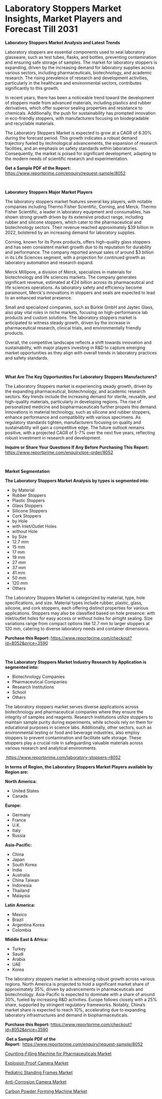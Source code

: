 <p><h1>Laboratory Stoppers Market Insights, Market Players and Forecast Till 2031</h1></p><p><strong>Laboratory Stoppers Market Analysis and Latest Trends</strong></p>
<p><p>Laboratory stoppers are essential components used to seal laboratory glassware, such as test tubes, flasks, and bottles, preventing contamination and ensuring safe storage of samples. The market for laboratory stoppers is expanding, driven by the increasing demand for laboratory supplies across various sectors, including pharmaceuticals, biotechnology, and academic research. The rising prevalence of research and development activities, particularly in the healthcare and environmental sectors, contributes significantly to this growth.</p><p>In recent years, there has been a noticeable trend toward the development of stoppers made from advanced materials, including plastics and rubber derivatives, which offer superior sealing properties and resistance to chemicals. Additionally, the push for sustainability has prompted innovation in eco-friendly stoppers, with manufacturers focusing on biodegradable and recyclable materials.</p><p>The Laboratory Stoppers Market is expected to grow at a CAGR of 6.30% during the forecast period. This growth indicates a robust demand trajectory fueled by technological advancements, the expansion of research facilities, and an emphasis on safety standards within laboratories. Consequently, the market is poised for significant development, adapting to the modern needs of scientific research and experimentation.</p></p>
<p><strong>Get a Sample PDF of the Report:&nbsp;</strong> <a href="https://www.reportprime.com/enquiry/request-sample/8052">https://www.reportprime.com/enquiry/request-sample/8052</a></p>
<p>&nbsp;</p>
<p><strong>Laboratory Stoppers Major Market Players</strong></p>
<p><p>The laboratory stoppers market features several key players, with notable companies including Thermo Fisher Scientific, Corning, and Merck. Thermo Fisher Scientific, a leader in laboratory equipment and consumables, has shown strong growth driven by its extensive product range, including rubber and silicone stoppers, which cater to the pharmaceutical and biotechnology sectors. Their revenue reached approximately $39 billion in 2022, bolstered by an increasing demand for laboratory supplies.</p><p>Corning, known for its Pyrex products, offers high-quality glass stoppers and has seen consistent market growth due to its reputation for durability and performance. The company reported annual sales of around $3 billion in its Life Sciences segment, with a projection for continued growth as laboratory automation and research expand.</p><p>Merck Millipore, a division of Merck, specializes in materials for biotechnology and life sciences markets. The company generates significant revenue, estimated at €24 billion across its pharmaceutical and life sciences operations. As laboratory safety and efficiency become paramount, Merck's innovations in stoppers and seals are expected to lead to an enhanced market presence.</p><p>Small and specialized companies, such as Bürkle GmbH and Jaytec Glass, also play vital roles in niche markets, focusing on high-performance lab products and custom solutions. The laboratory stoppers market is anticipated to witness steady growth, driven by the increase in pharmaceutical research, clinical trials, and environmentally friendly products.</p><p>Overall, the competitive landscape reflects a shift towards innovation and sustainability, with major players investing in R&D to capture emerging market opportunities as they align with overall trends in laboratory practices and safety standards.</p></p>
<p>&nbsp;</p>
<p><strong>What Are The Key Opportunities For Laboratory Stoppers Manufacturers?</strong></p>
<p><p>The Laboratory Stoppers market is experiencing steady growth, driven by the expanding pharmaceutical, biotechnology, and academic research sectors. Key trends include the increasing demand for sterile, reusable, and high-quality materials, particularly in developing regions. The rise of personalized medicine and biopharmaceuticals further propels this demand. Innovations in material technology, such as silicone and rubber stoppers, enhance performance and compatibility with various specimens. As regulatory standards tighten, manufacturers focusing on quality and sustainability will gain a competitive edge. The future outlook remains positive, with a projected CAGR of 5-7% over the next five years, reflecting robust investment in research and development.</p></p>
<p><strong>Inquire or Share Your Questions If Any Before Purchasing This Report:</strong> <a href="https://www.reportprime.com/enquiry/pre-order/8052">https://www.reportprime.com/enquiry/pre-order/8052</a></p>
<p>&nbsp;</p>
<p><strong>Market Segmentation</strong></p>
<p><strong>The Laboratory Stoppers Market Analysis by types is segmented into:</strong></p>
<p><ul><li>by Material</li><li>Rubber Stoppers</li><li>Plastic Stoppers</li><li>Glass Stoppers</li><li>Silicone Stoppers</li><li>Cork Stoppers</li><li>by Hole</li><li>with Inlet/Outlet Holes</li><li>without Hole</li><li>by Size</li><li>12.7 mm</li><li>15 mm</li><li>17 mm</li><li>19 mm</li><li>27 mm</li><li>37 mm</li><li>41 mm</li><li>50 mm</li><li>120 mm</li><li>Others</li></ul></p>
<p><p>The Laboratory Stoppers Market is categorized by material, type, hole specifications, and size. Material types include rubber, plastic, glass, silicone, and cork stoppers, each offering distinct properties for various applications. Stoppers may also be classified based on hole presence: with inlet/outlet holes for easy access or without holes for airtight sealing. Size variations range from compact options like 12.7 mm to larger stoppers at 120 mm, catering to diverse laboratory needs and container dimensions.</p></p>
<p><strong>Purchase this Report:&nbsp;</strong><a href="https://www.reportprime.com/checkout?id=8052&price=3590">https://www.reportprime.com/checkout?id=8052&price=3590</a></p>
<p>&nbsp;</p>
<p><strong>The Laboratory Stoppers Market Industry Research by Application is segmented into:</strong></p>
<p><ul><li>Biotechnology Companies</li><li>Pharmaceutical Companies</li><li>Research Institutions</li><li>School</li><li>Others</li></ul></p>
<p><p>The laboratory stoppers market serves diverse applications across biotechnology and pharmaceutical companies where they ensure the integrity of samples and reagents. Research institutions utilize stoppers to maintain sample purity during experiments, while schools rely on them for educational purposes in science labs. Additionally, other sectors, such as environmental testing or food and beverage industries, also employ stoppers to prevent contamination and facilitate safe storage. These stoppers play a crucial role in safeguarding valuable materials across various research and analytical environments.</p></p>
<p><a href="https://www.reportprime.com/laboratory-stoppers-r8052">&nbsp;https://www.reportprime.com/laboratory-stoppers-r8052</a></p>
<p><strong>In terms of Region, the Laboratory Stoppers Market Players available by Region are:</strong></p>
<p>
    <p> <strong> North America: </strong>
        <ul>
            <li>United States</li>
            <li>Canada</li>
        </ul>
        </p> 
    <p> <strong> Europe: </strong>
        <ul>
            <li>Germany</li>
            <li>France</li>
            <li>U.K.</li>
            <li>Italy</li>
            <li>Russia</li>
        </ul>
        </p> 
    <p> <strong> Asia-Pacific: </strong>
        <ul>
            <li>China</li>
            <li>Japan</li>
            <li>South Korea</li>
            <li>India</li>
            <li>Australia</li>
            <li>China Taiwan</li>
            <li>Indonesia</li>
            <li>Thailand</li>
            <li>Malaysia</li>
        </ul>
        </p> 
    <p> <strong> Latin America: </strong>
        <ul>
            <li>Mexico</li>
            <li>Brazil</li>
            <li>Argentina Korea</li>
            <li>Colombia</li>
        </ul>
        </p> 
    <p> <strong> Middle East & Africa: </strong>
        <ul>
            <li>Turkey</li>
            <li>Saudi</li>
            <li>Arabia</li>
            <li>UAE</li>
            <li>Korea</li>
        </ul>
    </p>
    </p>
<p><p>The laboratory stoppers market is witnessing robust growth across various regions. North America is projected to hold a significant market share of approximately 35%, driven by advancements in pharmaceuticals and biotechnology. Asia-Pacific is expected to dominate with a share of around 30%, fueled by increasing R&D activities. Europe follows closely with a 25% share, supported by stringent regulatory frameworks. Notably, China’s market share is expected to reach 10%, accelerating due to expanding laboratory infrastructures and demand in biopharmaceuticals.</p></p>
<p><strong>Purchase this Report: </strong><a href="https://www.reportprime.com/checkout?id=8052&price=3590">https://www.reportprime.com/checkout?id=8052&price=3590</a></p>
<p>&nbsp;<strong>Get a Sample PDF of the Report:&nbsp;&nbsp;</strong><a href="https://www.reportprime.com/enquiry/request-sample/8052">https://www.reportprime.com/enquiry/request-sample/8052</a></p>
<p><strong></strong></p>
<p><p><a href="https://medium.com/@jeancoleman732/counting-filling-machine-for-pharmaceuticals-market-size-share-competitive-landscape-and-trend-b6b03476a77c">Counting-Filling Machine for Pharmaceuticals Market</a></p><p><a href="https://issuu.com/reportprime-2/docs/explosion-proof-camera-market-size-_72bf3bcea9a644">Explosion Proof Camera Market</a></p><p><a href="https://www.linkedin.com/pulse/pediatric-standing-frames-market-research-report-exploring-zbu0f?trackingId=JkspqQFoRea45zQiY%2BaWBw%3D%3D">Pediatric Standing Frames Market</a></p><p><a href="https://issuu.com/reportprime-2/docs/anti-corrosion-camera-market-size-2_5166dea158ece3">Anti-Corrosion Camera Market</a></p><p><a href="https://medium.com/@jeancoleman732/strategic-market-insights-into-the-global-carbon-powder-forming-machine-market-2024-2031-0d78929dc352">Carbon Powder Forming Machine Market</a></p></p>